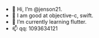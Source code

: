 - 👋 Hi, I’m @jenson21.
- 👀 I am good at objective-c, swift.
- 🌱 I’m currently learning flutter.
- 📫 qq: 1093634121

<!---
jenson21/jenson21 is a ✨ special ✨ repository because its `README.md` (this file) appears on your GitHub profile.
You can click the Preview link to take a look at your changes.
--->
